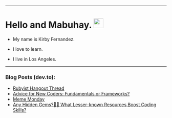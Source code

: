 
<img src="https://komarev.com/ghpvc/?username=kirbygit&style=flat-square&color=blue" alt=""/>

---
<h1>
  Hello and Mabuhay.
  <img src="https://media.giphy.com/media/hvRJCLFzcasrR4ia7z/giphy.gif" width="30px"/>
</h1>

- My name is Kirby Fernandez.

- I love to learn.

- I live in Los Angeles.

---

### Blog Posts (dev.to):
<!-- BLOG-POST-LIST:START -->
- [Rubyist Hangout Thread](https://dev.to/ben/rubyist-hangout-thread-49gp)
- [Advice for New Coders: Fundamentals or Frameworks?](https://dev.to/codenewbieteam/advice-for-new-coders-fundamentals-or-frameworks-2cg6)
- [Meme Monday](https://dev.to/ben/meme-monday-12jl)
- [Any Hidden Gems?💎✨ What Lesser-known Resources Boost Coding Skills?](https://dev.to/codenewbieteam/any-hidden-gems-what-lesser-known-resources-boost-coding-skills-1ggj)
<!-- BLOG-POST-LIST:END -->
